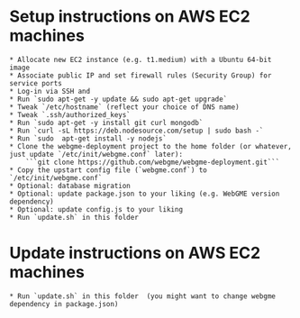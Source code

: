 Setup instructions on AWS EC2 machines
======================================

    * Allocate new EC2 instance (e.g. t1.medium) with a Ubuntu 64-bit image
    * Associate public IP and set firewall rules (Security Group) for service ports
    * Log-in via SSH and
    * Run `sudo apt-get -y update && sudo apt-get upgrade`
    * Tweak `/etc/hostname` (reflect your choice of DNS name)
    * Tweak `.ssh/authorized_keys`
    * Run `sudo apt-get -y install git curl mongodb`
    * Run `curl -sL https://deb.nodesource.com/setup | sudo bash -`
    * Run `sudo  apt-get install -y nodejs`
    * Clone the webgme-deployment project to the home folder (or whatever, just update `/etc/init/webgme.conf` later):
        ```git clone https://github.com/webgme/webgme-deployment.git```
    * Copy the upstart config file (`webgme.conf`) to `/etc/init/webgme.conf`
    * Optional: database migration
    * Optional: update package.json to your liking (e.g. WebGME version dependency)
    * Optional: update config.js to your liking 
    * Run `update.sh` in this folder 

Update instructions on AWS EC2 machines
========================================
    * Run `update.sh` in this folder  (you might want to change webgme dependency in package.json)